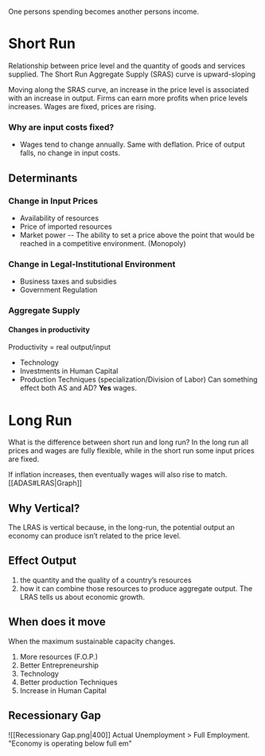One persons spending becomes another persons income.
# Short Run
Relationship between price level and the quantity of goods and services supplied.
The Short Run Aggregate Supply (SRAS) curve is upward-sloping

Moving along the SRAS curve, an increase in the price level  is associated with an increase in output.
Firms can earn more profits when price levels increases. Wages are fixed, prices are rising.

### Why are input costs fixed?
- Wages tend to change annually.
Same with deflation. Price of output falls, no change in input costs.

## Determinants
### Change in Input Prices
- Availability of resources
- Price of imported resources
- Market power -- The ability to set a price above the point that would be reached in a competitive environment. (Monopoly)
### Change in Legal-Institutional Environment
- Business taxes and subsidies
- Government Regulation
### Aggregate Supply
#### Changes in productivity
Productivity = real output/input
- Technology 
- Investments in Human Capital 
- Production Techniques (specialization/Division of Labor)
Can something effect both AS and AD?
**Yes** wages.
# Long Run
What is the difference between short run and long run?
In the long run all prices and wages are fully flexible, while in the short run some input prices are fixed. 

If inflation increases, then eventually wages will also rise to match. 
[[ADAS#LRAS|Graph]]
## Why Vertical?
The LRAS is vertical because, in the long-run, the potential output an economy can produce isn’t related to the price level.
## Effect Output
1) the quantity and the quality of a country’s resources
2) how it can combine those resources to produce aggregate output.
The LRAS tells us about economic growth.
## When does it move
When the maximum sustainable capacity changes.
1. More resources (F.O.P.)
2. Better Entrepreneurship
3. Technology
4. Better production Techniques
5. Increase in Human Capital
## Recessionary Gap
![[Recessionary Gap.png|400]]
Actual Unemployment > Full Employment.
"Economy is operating below full em"